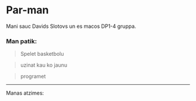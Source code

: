 # Par-man
Mani sauc Davids Slotovs un es macos DP1-4 gruppa.
### Man patik:
>Spelet basketbolu  

>uzinat kau ko jaunu  

>programet  

---
Manas atzimes: